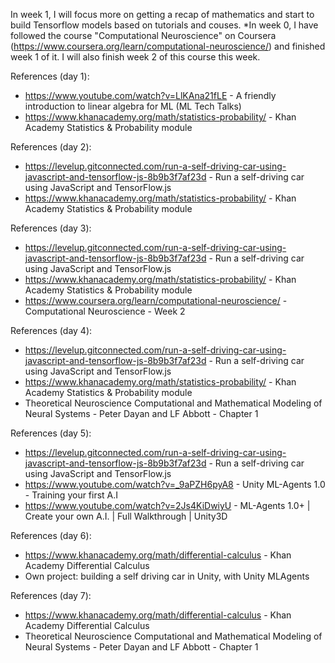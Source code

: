 In week 1, I will focus more on getting a recap of mathematics and start to build Tensorflow models based on tutorials and couses.
*In week 0, I have followed the course "Computational Neuroscience" on Coursera (https://www.coursera.org/learn/computational-neuroscience/) and finished week 1 of it. I will also finish week 2 of this course this week.

References (day 1):

- https://www.youtube.com/watch?v=LlKAna21fLE - A friendly introduction to linear algebra for ML (ML Tech Talks)
- https://www.khanacademy.org/math/statistics-probability/ - Khan Academy Statistics & Probability module

References (day 2):
- https://levelup.gitconnected.com/run-a-self-driving-car-using-javascript-and-tensorflow-js-8b9b3f7af23d - Run a self-driving car using JavaScript and TensorFlow.js
- https://www.khanacademy.org/math/statistics-probability/ - Khan Academy Statistics & Probability module

References (day 3):
- https://levelup.gitconnected.com/run-a-self-driving-car-using-javascript-and-tensorflow-js-8b9b3f7af23d - Run a self-driving car using JavaScript and TensorFlow.js
- https://www.khanacademy.org/math/statistics-probability/ - Khan Academy Statistics & Probability module
- https://www.coursera.org/learn/computational-neuroscience/ - Computational Neuroscience - Week 2

References (day 4):
- https://levelup.gitconnected.com/run-a-self-driving-car-using-javascript-and-tensorflow-js-8b9b3f7af23d - Run a self-driving car using JavaScript and TensorFlow.js
- https://www.khanacademy.org/math/statistics-probability/ - Khan Academy Statistics & Probability module
- Theoretical Neuroscience Computational and Mathematical Modeling of Neural Systems - Peter Dayan and LF Abbott - Chapter 1

References (day 5):
- https://levelup.gitconnected.com/run-a-self-driving-car-using-javascript-and-tensorflow-js-8b9b3f7af23d - Run a self-driving car using JavaScript and TensorFlow.js
- https://www.youtube.com/watch?v=_9aPZH6pyA8 - Unity ML-Agents 1.0 - Training your first A.I
- https://www.youtube.com/watch?v=2Js4KiDwiyU - ML-Agents 1.0+ | Create your own A.I. | Full Walkthrough | Unity3D

References (day 6):
- https://www.khanacademy.org/math/differential-calculus - Khan Academy Differential Calculus
- Own project: building a self driving car in Unity, with Unity MLAgents

References (day 7):
- https://www.khanacademy.org/math/differential-calculus - Khan Academy Differential Calculus
- Theoretical Neuroscience Computational and Mathematical Modeling of Neural Systems - Peter Dayan and LF Abbott - Chapter 1